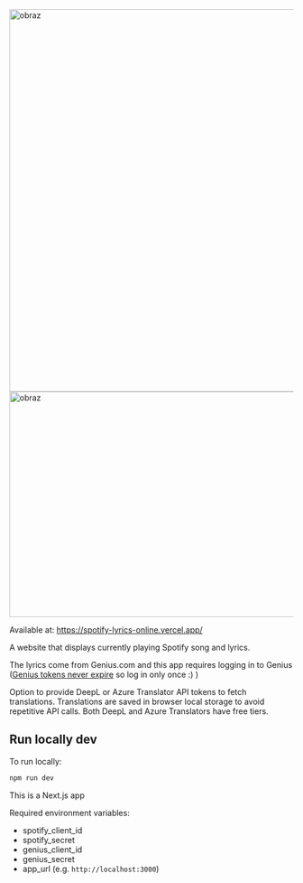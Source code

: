 <img width="760" height="677" alt="obraz" src="https://github.com/user-attachments/assets/f299f929-2f43-4312-b8fa-43207b7108c8" />
<img width="1515" height="399" alt="obraz" src="https://github.com/user-attachments/assets/2f01b8a0-6c29-48af-9f40-d1befa6f8254" />



Available at: https://spotify-lyrics-online.vercel.app/

A website that displays currently playing Spotify song and lyrics.

The lyrics come from Genius.com and this app requires logging in to Genius (<u>Genius tokens never expire</u> so log in only once :) )

Option to provide DeepL or Azure Translator API tokens to fetch translations. Translations are saved in browser local storage to avoid repetitive API calls.
Both DeepL and Azure Translators have free tiers.

## Run locally dev

To run locally:

```bash
npm run dev
```

This is a Next.js app

Required environment variables:
 - spotify_client_id
 - spotify_secret
 - genius_client_id
 - genius_secret
 - app_url (e.g. `http://localhost:3000`)
